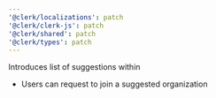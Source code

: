 ```yaml
---
'@clerk/localizations': patch
'@clerk/clerk-js': patch
'@clerk/shared': patch
'@clerk/types': patch
---
```


Introduces list of suggestions within <OrganizationSwitcher/>
+ Users can request to join a suggested organization
